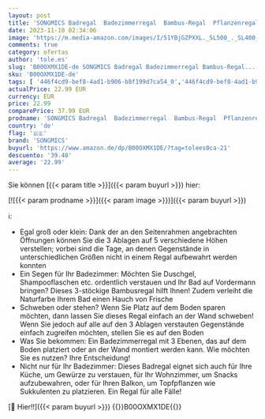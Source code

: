 ```yaml
---
layout: post
title: 'SONGMICS Badregal  Badezimmerregal  Bambus-Regal  Pflanzenregal mit 3 verstellbaren Ablagen  Wandmontage  freistehend  für Wohnzimmer  Flur  Küche  60 x 15 x 54 cm  naturfarben BCB13Y'
date: 2023-11-10 02:34:06
image: 'https://m.media-amazon.com/images/I/51YBjGZPXXL._SL500_._SL400_.jpg'
comments: true
category: ofertas
author: 'tole.es'
slug: 'B00OXMX1DE-de SONGMICS Badregal Badezimmerregal Bambus-Regal...'
sku: 'B00OXMX1DE-de'
tags: [ '446f4cd9-bef8-4ad1-b906-b8f199d7ca54_0','446f4cd9-bef8-4ad1-b906-b8f199d7ca54_1301','446f4cd9-bef8-4ad1-b906-b8f199d7ca54_401','446f4cd9-bef8-4ad1-b906-b8f199d7ca54_6401','446f4cd9-bef8-4ad1-b906-b8f199d7ca54_6701','446f4cd9-bef8-4ad1-b906-b8f199d7ca54_7701','446f4cd9-bef8-4ad1-b906-b8f199d7ca54_901','Arborist Merchandising Root','Aufbewahrung & Organisation','Badezimmermöbel','Bis zu -15% auf Möbel & Matratzen','Cyber Week Wohnwoche: Rabatte auf Möbel & Wohnaccessoires','Flur','Küche & Haushalt: Produkte mit Umwelt-Label','Küche, Haushalt & Wohnen','Rabatte auf Möbel & Wohnaccessoires','Regale & Ablagen','Self Service','Special Features Stores','Standregale','Wohnwoche Rabatte auf Möbel und Wohnaccessoires','songmics','🇩🇪', ]
actualPrice: 22.99 EUR
currency: EUR
price: 22.99
comparePrice: 37.99 EUR
prodname: 'SONGMICS Badregal  Badezimmerregal  Bambus-Regal  Pflanzenregal mit 3 verstellbaren Ablagen  Wandmontage  freistehend  für Wohnzimmer  Flur  Küche  60 x 15 x 54 cm  naturfarben BCB13Y'
country: 'de'
flag: '🇩🇪'
brand: 'SONGMICS'
buyurl: 'https://www.amazon.de/dp/B00OXMX1DE/?tag=tolees0ca-21'
descuento: '39.48'
average: '22.99'
---
```


Sie können [{{< param title >}}]({{< param buyurl >}}) hier:

[![{{< param prodname >}}]({{< param image >}})]({{< param buyurl >}})

ℹ️:

- Egal groß oder klein: Dank der an den Seitenrahmen angebrachten Öffnungen können Sie die 3 Ablagen auf 5 verschiedene Höhen verstellen; vorbei sind die Tage, an denen Gegenstände in unterschiedlichen Größen nicht in einem Regal aufbewahrt werden konnten
- Ein Segen für Ihr Badezimmer: Möchten Sie Duschgel, Shampooflaschen etc. ordentlich verstauen und Ihr Bad auf Vordermann bringen? Dieses 3-stöckige Bambusregal hilft Ihnen! Zudem verleiht die Naturfarbe Ihrem Bad einen Hauch von Frische
- Schweben oder stehen? Wenn Sie Platz auf dem Boden sparen möchten, dann lassen Sie dieses Regal einfach an der Wand schweben! Wenn Sie jedoch auf alle auf den 3 Ablagen verstauten Gegenstände einfach zugreifen möchten, stellen Sie es auf den Boden
- Was Sie bekommen: Ein Badezimmerregal mit 3 Ebenen, das auf dem Boden platziert oder an der Wand montiert werden kann. Wie möchten Sie es nutzen? Ihre Entscheidung!
- Nicht nur für Ihr Badezimmer: Dieses Badregal eignet sich auch für Ihre Küche, um Gewürze zu verstauen, für Ihr Wohnzimmer, um Snacks aufzubewahren, oder für Ihren Balkon, um Topfpflanzen wie Sukkulenten zu platzieren. Ein Regal für alle Fälle!

[🛒 Hier!!]({{< param buyurl >}})
{{<world>}}B00OXMX1DE{{</world>}}
